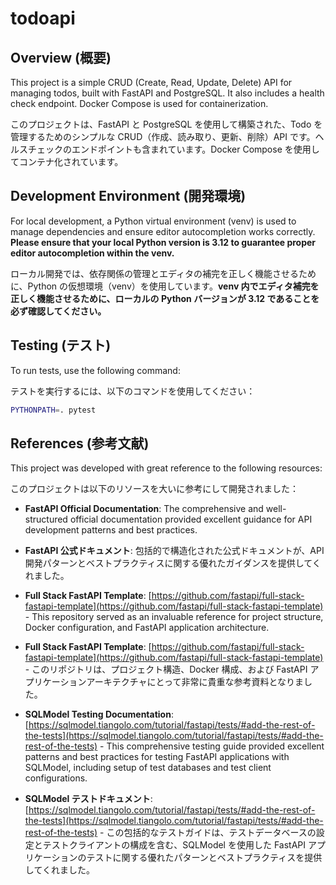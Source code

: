 # todoapi

## Overview (概要)

This project is a simple CRUD (Create, Read, Update, Delete) API for managing todos, built with FastAPI and PostgreSQL. It also includes a health check endpoint. Docker Compose is used for containerization.

このプロジェクトは、FastAPI と PostgreSQL を使用して構築された、Todo を管理するためのシンプルな CRUD（作成、読み取り、更新、削除）API です。ヘルスチェックのエンドポイントも含まれています。Docker Compose を使用してコンテナ化されています。

## Development Environment (開発環境)

For local development, a Python virtual environment (venv) is used to manage dependencies and ensure editor autocompletion works correctly. **Please ensure that your local Python version is 3.12 to guarantee proper editor autocompletion within the venv.**

ローカル開発では、依存関係の管理とエディタの補完を正しく機能させるために、Python の仮想環境（venv）を使用しています。**venv 内でエディタ補完を正しく機能させるために、ローカルの Python バージョンが 3.12 であることを必ず確認してください。**

## Testing (テスト)

To run tests, use the following command:

テストを実行するには、以下のコマンドを使用してください：

```bash
PYTHONPATH=. pytest
```

## References (参考文献)

This project was developed with great reference to the following resources:

このプロジェクトは以下のリソースを大いに参考にして開発されました：

- **FastAPI Official Documentation**: The comprehensive and well-structured official documentation provided excellent guidance for API development patterns and best practices.
- **FastAPI 公式ドキュメント**: 包括的で構造化された公式ドキュメントが、API 開発パターンとベストプラクティスに関する優れたガイダンスを提供してくれました。

- **Full Stack FastAPI Template**: [https://github.com/fastapi/full-stack-fastapi-template](https://github.com/fastapi/full-stack-fastapi-template) - This repository served as an invaluable reference for project structure, Docker configuration, and FastAPI application architecture.
- **Full Stack FastAPI Template**: [https://github.com/fastapi/full-stack-fastapi-template](https://github.com/fastapi/full-stack-fastapi-template) - このリポジトリは、プロジェクト構造、Docker 構成、および FastAPI アプリケーションアーキテクチャにとって非常に貴重な参考資料となりました。

- **SQLModel Testing Documentation**: [https://sqlmodel.tiangolo.com/tutorial/fastapi/tests/#add-the-rest-of-the-tests](https://sqlmodel.tiangolo.com/tutorial/fastapi/tests/#add-the-rest-of-the-tests) - This comprehensive testing guide provided excellent patterns and best practices for testing FastAPI applications with SQLModel, including setup of test databases and test client configurations.
- **SQLModel テストドキュメント**: [https://sqlmodel.tiangolo.com/tutorial/fastapi/tests/#add-the-rest-of-the-tests](https://sqlmodel.tiangolo.com/tutorial/fastapi/tests/#add-the-rest-of-the-tests) - この包括的なテストガイドは、テストデータベースの設定とテストクライアントの構成を含む、SQLModel を使用した FastAPI アプリケーションのテストに関する優れたパターンとベストプラクティスを提供してくれました。
